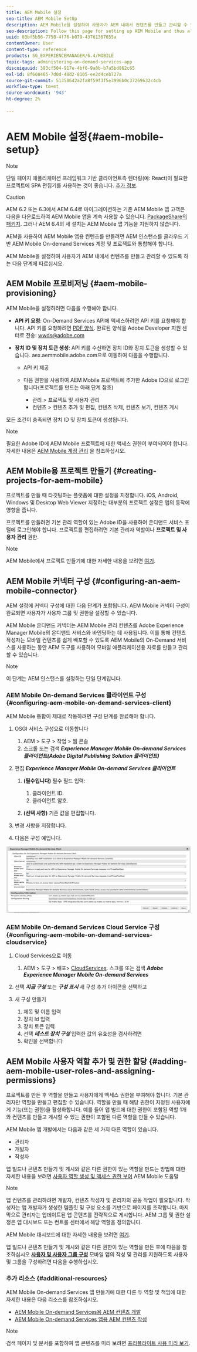 ```yaml
---
title: AEM Mobile 설정
seo-title: AEM Mobile SetUp
description: AEM Mobile을 설정하여 사용자가 AEM 내에서 컨텐츠를 만들고 관리할 수 있도록 하려면 이 페이지를 따르십시오. 이 페이지에서는 AEM 인스턴스를 클라우드 기반 AEM Mobile On-demand Services 계정 및 프로젝트와 통합하는 방법에 대한 정보를 제공합니다.
seo-description: Follow this page for setting up AEM Mobile and thus allowing the user to create and manage the content within AEM. This page provides information on integrating the AEM instance with the cloud-based AEM Mobile On-Demand Services account and project(s).
uuid: 03bf5b56-7750-4f76-b079-43761367655a
contentOwner: User
content-type: reference
products: SG_EXPERIENCEMANAGER/6.4/MOBILE
topic-tags: administering-on-demand-services-app
discoiquuid: 393cf504-917e-4bf6-9a8b-b7a5bd862c65
exl-id: 8f608465-7d0d-48d2-8105-ee2d4ceb727a
source-git-commit: 51358642a2fa8f59f3f5e3996b0c37269632c4cb
workflow-type: tm+mt
source-wordcount: '943'
ht-degree: 2%

---
```


# AEM Mobile 설정{#aem-mobile-setup}

>[!NOTE]
>
>단일 페이지 애플리케이션 프레임워크 기반 클라이언트측 렌더링(예: React)이 필요한 프로젝트에 SPA 편집기를 사용하는 것이 좋습니다. [추가 정보](/help/sites-developing/spa-overview.md).

>[!CAUTION]
>
>AEM 6.2 또는 6.3에서 AEM 6.4로 마이그레이션하는 기존 AEM Mobile 앱 고객은 다음을 다운로드하여 AEM Mobile 앱을 계속 사용할 수 있습니다. [PackageShare의 패키지](https://www.adobeaemcloud.com/content/marketplace/marketplaceProxy.html?packagePath=/content/companies/public/adobe/packages/cq640/compatpack/aem-mobile-package). 그러나 AEM 6.4의 새 설치는 AEM Mobile 앱 기능을 지원하지 않습니다.

AEM을 사용하여 AEM Mobile 앱용 컨텐츠를 만들려면 AEM 인스턴스를 클라우드 기반 AEM Mobile On-demand Services 계정 및 프로젝트와 통합해야 합니다.

AEM Mobile을 설정하여 사용자가 AEM 내에서 컨텐츠를 만들고 관리할 수 있도록 하는 다음 단계에 따르십시오.

## AEM Mobile 프로비저닝 {#aem-mobile-provisioning}

AEM Mobile을 설정하려면 다음을 수행해야 합니다.

* **API 키 요청**: On-Demand Services API에 액세스하려면 API 키를 요청해야 합니다. API 키를 요청하려면 [PDF 양식](https://helpx.adobe.com/digital-publishing-solution/help/integrating-dps.html). 완료된 양식을 Adobe Developer 지원 센터로 전송: [wwds@adobe.com](mailto:wwds@adobe.com)

* **장치 ID 및 장치 토큰 생성**: API 키를 수신하면 장치 ID와 장치 토큰을 생성할 수 있습니다. aex.aemmobile.adobe.com으로 이동하여 다음을 수행합니다.

   * API 키 제공
   * 다음 권한을 사용하여 AEM Mobile 프로젝트에 추가한 Adobe ID으로 로그인합니다(프로젝트를 만드는 아래 단계 참조)

      * 관리 > 프로젝트 및 사용자 관리
      * 컨텐츠 > 컨텐츠 추가 및 편집, 컨텐츠 삭제, 컨텐츠 보기, 컨텐츠 게시

모든 조건이 충족되면 장치 ID 및 장치 토큰이 생성됩니다.

>[!NOTE]
>
>필요한 Adobe ID에 AEM Mobile 프로젝트에 대한 액세스 권한이 부여되어야 합니다. 자세한 내용은 [AEM Mobile 계정 관리](https://helpx.adobe.com/digital-publishing-solution/help/account-admin-dps.html) 을 참조하십시오.

## AEM Mobile용 프로젝트 만들기 {#creating-projects-for-aem-mobile}

프로젝트를 만들 때 타깃팅하는 플랫폼에 대한 설정을 지정합니다. iOS, Android, Windows 및 Desktop Web Viewer 지정하는 대부분의 프로젝트 설정은 앱의 동작에 영향을 줍니다.

프로젝트를 만들려면 기본 관리 역할이 있는 Adobe ID을 사용하여 온디맨드 서비스 포털에 로그인해야 합니다. 프로젝트를 편집하려면 기본 관리자 역할이나 **프로젝트 및 사용자 관리** 권한.

>[!NOTE]
>
>AEM Mobile에서 프로젝트 만들기에 대한 자세한 내용을 보려면 [여기](https://helpx.adobe.com/digital-publishing-solution/help/creating-projects.html).

## AEM Mobile 커넥터 구성 {#configuring-an-aem-mobile-connector}

AEM 설정에 커넥터 구성에 대한 다음 단계가 포함됩니다. AEM Mobile 커넥터 구성이 완료되면 사용자가 사용자 그룹 및 권한을 설정할 수 있습니다.

AEM Mobile 온디맨드 커넥터는 AEM Mobile 관리 컨텐츠를 Adobe Experience Manager Mobile의 온디맨드 서비스와 바인딩하는 데 사용됩니다. 이를 통해 컨텐츠 작성자는 모바일 컨텐츠를 쉽게 배포할 수 있도록 AEM Mobile의 On-Demand 서비스를 사용하는 동안 AEM 도구를 사용하여 모바일 애플리케이션용 자료를 만들고 관리할 수 있습니다.

>[!NOTE]
>
>이 단계는 AEM 인스턴스를 설정하는 단일 단계입니다.

### AEM Mobile On-demand Services 클라이언트 구성 {#configuring-aem-mobile-on-demand-services-client}

AEM Mobile 통합이 제대로 작동하려면 구성 단계를 완료해야 합니다.

1. OSGI 서비스 구성으로 이동합니다

   1. AEM > 도구 > 작업 > 웹 콘솔
   1. 스크롤 또는 검색 ***Experience Manager Mobile On-demand Services 클라이언트(Adobe Digital Publishing Solution 클라이언트)***

1. 편집 ***Experience Manager Mobile On-demand Services 클라이언트***

   1. **(필수입니다)** 필수 필드 입력:

      1. 클라이언트 ID.
      1. 클라이언트 암호.
   1. **(선택 사항)** 기존 값을 편집합니다.


1. 변경 사항을 저장합니다.
1. 다음은 구성 예입니다.

![chlimage_1-53](assets/chlimage_1-53.png)

### AEM Mobile On-demand Services Cloud Service 구성 {#configuring-aem-mobile-on-demand-services-cloudservice}

1. Cloud Services으로 이동

   1. AEM > 도구 > 배포> [CloudServices](http://localhost:4502/libs/cq/core/content/tools/cloudservices.html). 스크롤 또는 검색 ***Adobe Experience Manager Mobile On-demand Services***

1. 선택 ***지금 구성*** 또는 ***구성 표시*** 새 구성 추가 아이콘을 선택하고

1. 새 구성 만들기

   1. 제목 및 이름 입력
   1. 장치 Id 입력
   1. 장치 토큰 입력
   1. 선택 ***테스트 장치 구성*** 입력한 값의 유효성을 검사하려면
   1. 확인을 선택합니다

## AEM Mobile 사용자 역할 추가 및 권한 할당 {#adding-aem-mobile-user-roles-and-assigning-permissions}

프로젝트를 만든 후 역할을 만들고 사용자에게 액세스 권한을 부여해야 합니다. 기본 관리자만 역할을 만들고 편집할 수 있습니다. 역할을 만들 때 해당 권한이 지정된 사용자에게 기능(또는 권한)을 활성화합니다. 예를 들어 앱 빌드에 대한 권한이 포함된 역할 1개와 컨텐츠를 만들고 게시할 수 있는 권한이 포함된 다른 역할을 만들 수 있습니다.

AEM Mobile 앱 개발에서는 다음과 같은 세 가지 다른 역할이 있습니다.

* 관리자
* 개발자
* 작성자

앱 빌드나 콘텐츠 만들기 및 게시와 같은 다른 권한이 있는 역할을 만드는 방법에 대한 자세한 내용을 보려면 [사용자 역할 생성 및 액세스 권한 부여](https://helpx.adobe.com/digital-publishing-solution/help/account-admin-dps.html) AEM Mobile 도움말

>[!NOTE]
>
>앱 컨텐츠를 관리하려면 개발자, 컨텐츠 작성자 및 관리자의 공동 작업이 필요합니다. 작성자는 앱 개발자가 생성한 템플릿 및 구성 요소를 기반으로 페이지를 조작합니다. 마지막으로 관리자는 업데이트된 앱 콘텐츠를 전략적으로 게시합니다. AEM 그룹 및 권한 설정은 앱 대시보드 또는 컨트롤 센터에서 해당 역할을 정의합니다.
>
>AEM Mobile 대시보드에 대한 자세한 내용을 보려면 [여기](/help/mobile/mobile-apps-ondemand-application-dashboard.md).

앱 빌드나 콘텐츠 만들기 및 게시와 같은 다른 권한이 있는 역할을 만든 후에 다음을 참조하십시오 [**사용자 및 사용자 그룹 구성**](/help/mobile/aem-mobile-configure-users.md) 모바일 앱의 작성 및 관리를 지원하도록 사용자 및 그룹을 구성하려면 다음을 수행하십시오.

### 추가 리소스 {#additional-resources}

AEM Mobile On-demand Services 앱 만들기에 대한 다른 두 역할 및 책임에 대한 자세한 내용은 다음 리소스를 참조하십시오.

* [AEM Mobile On-demand Services용 AEM 컨텐츠 개발](/help/mobile/aem-mobile-on-demand.md)
* [AEM Mobile On-demand Services 앱용 AEM 컨텐츠 작성](/help/mobile/mobile-apps-ondemand.md)

>[!NOTE]
>
>검색 페이지 및 문서를 포함하여 앱 콘텐츠를 미리 보려면 [프리플라이트 사용 미리 보기](/help/mobile/aem-mobile-manage-ondemand-services.md).
